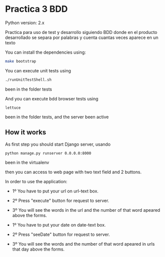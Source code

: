 # Practica 3 BDD

Python version: 2.x

Practica para uso de test y desarrollo siguiendo BDD donde en el producto desarrollado se separa por palabras y cuenta cuantas veces aparece en un texto

You can install the dependencies using:

```bash
make bootstrap
```

You can execute unit tests using
```bash
./runUnitTestShell.sh
```
been in the folder tests

And you can execute bdd browser tests using
```
lettuce
```
been in the folder tests, and the server been active

## How it works

As first step you should start Django server, usando
```bash
python manage.py runserver 0.0.0.0:8000
```
been in the virtualenv

then you can access to web page with two text field and 2 buttons.

In order to use the application:

* 1º You have to put your url on url-text box.
* 2º Press "execute" button for request to server.
* 3º You will see the words in the url and the number of that word apeared above the forms.

* 1º You have to put your date on date-text box.
* 2º Press "seeDate" button for request to server.
* 3º You will see the words and the number of that word apeared in urls that day above the forms.
